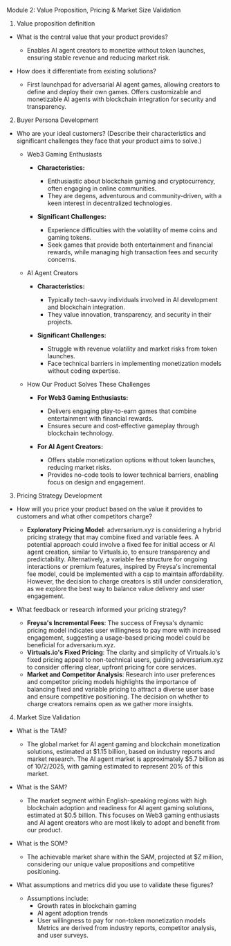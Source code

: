 Module 2: Value Proposition, Pricing & Market Size Validation

1. Value proposition definition

- What is the central value that your product provides? 
  - Enables AI agent creators to monetize without token launches, ensuring stable revenue and reducing market risk.

- How does it differentiate from existing solutions?
  - First launchpad for adversarial AI agent games, allowing creators to define and deploy their own games. Offers customizable and monetizable AI agents with blockchain integration for security and transparency.

2. Buyer Persona Development

- Who are your ideal customers? (Describe their characteristics and significant challenges they face that your product aims to solve.)

  - Web3 Gaming Enthusiasts
    - **Characteristics:**
      - Enthusiastic about blockchain gaming and cryptocurrency, often engaging in online communities.
      - They are degens, adventurous and community-driven, with a keen interest in decentralized technologies.

    - **Significant Challenges:**
      - Experience difficulties with the volatility of meme coins and gaming tokens.
      - Seek games that provide both entertainment and financial rewards, while managing high transaction fees and security concerns.

  - AI Agent Creators
    - **Characteristics:**
      - Typically tech-savvy individuals involved in AI development and blockchain integration.
      - They value innovation, transparency, and security in their projects.

    - **Significant Challenges:**
      - Struggle with revenue volatility and market risks from token launches.
      - Face technical barriers in implementing monetization models without coding expertise.

  - How Our Product Solves These Challenges
    - **For Web3 Gaming Enthusiasts:**
      - Delivers engaging play-to-earn games that combine entertainment with financial rewards.
      - Ensures secure and cost-effective gameplay through blockchain technology.

    - **For AI Agent Creators:**
      - Offers stable monetization options without token launches, reducing market risks.
      - Provides no-code tools to lower technical barriers, enabling focus on design and engagement.

3. Pricing Strategy Development

- How will you price your product based on the value it provides to customers and what other competitors charge? 
  - **Exploratory Pricing Model**: adversarium.xyz is considering a hybrid pricing strategy that may combine fixed and variable fees. A potential approach could involve a fixed fee for initial access or AI agent creation, similar to Virtuals.io, to ensure transparency and predictability. Alternatively, a variable fee structure for ongoing interactions or premium features, inspired by Freysa's incremental fee model, could be implemented with a cap to maintain affordability. However, the decision to charge creators is still under consideration, as we explore the best way to balance value delivery and user engagement.

- What feedback or research informed your pricing strategy?
  - **Freysa's Incremental Fees**: The success of Freysa's dynamic pricing model indicates user willingness to pay more with increased engagement, suggesting a usage-based pricing model could be beneficial for adversarium.xyz.
  - **Virtuals.io's Fixed Pricing**: The clarity and simplicity of Virtuals.io's fixed pricing appeal to non-technical users, guiding adversarium.xyz to consider offering clear, upfront pricing for core services.
  - **Market and Competitor Analysis**: Research into user preferences and competitor pricing models highlights the importance of balancing fixed and variable pricing to attract a diverse user base and ensure competitive positioning. The decision on whether to charge creators remains open as we gather more insights.

4. Market Size Validation

- What is the TAM?
  <!-- This needs to be reviewed -->
  - The global market for AI agent gaming and blockchain monetization solutions, estimated at $1.15 billion, based on industry reports and market research. The AI agent market is approximately $5.7 billion as of 10/2/2025, with gaming estimated to represent 20% of this market.

- What is the SAM?
  <!-- This needs to be reviewed -->
  - The market segment within English-speaking regions with high blockchain adoption and readiness for AI agent gaming solutions, estimated at $0.5 billion. This focuses on Web3 gaming enthusiasts and AI agent creators who are most likely to adopt and benefit from our product.

- What is the SOM?
  <!-- This needs to be reviewed -->
  - The achievable market share within the SAM, projected at $Z million, considering our unique value propositions and competitive positioning.

- What assumptions and metrics did you use to validate these figures?
  <!-- This needs to be reviewed -->
  - Assumptions include:
    - Growth rates in blockchain gaming
    - AI agent adoption trends
    - User willingness to pay for non-token monetization models
  Metrics are derived from industry reports, competitor analysis, and user surveys.